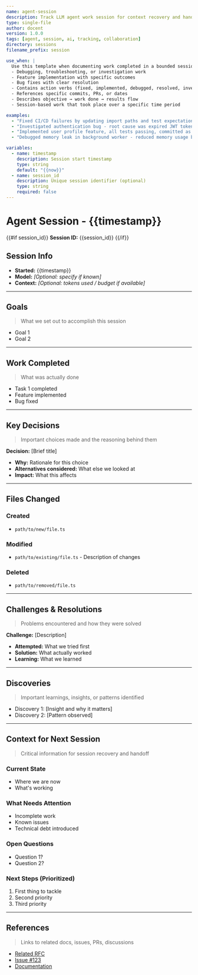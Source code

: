 ```yaml
---
name: agent-session
description: Track LLM agent work session for context recovery and handoff
type: single-file
author: docent
version: 1.0.0
tags: [agent, session, ai, tracking, collaboration]
directory: sessions
filename_prefix: session

use_when: |
  Use this template when documenting work completed in a bounded session:
  - Debugging, troubleshooting, or investigation work
  - Feature implementation with specific outcomes
  - Bug fixes with clear resolution
  - Contains action verbs (fixed, implemented, debugged, resolved, investigated)
  - References specific commits, PRs, or dates
  - Describes objective → work done → results flow
  - Session-based work that took place over a specific time period

examples:
  - "Fixed CI/CD failures by updating import paths and test expectations"
  - "Investigated authentication bug - root cause was expired JWT tokens"
  - "Implemented user profile feature, all tests passing, committed as abc123"
  - "Debugged memory leak in background worker - reduced memory usage by 40%"

variables:
  - name: timestamp
    description: Session start timestamp
    type: string
    default: "{{now}}"
  - name: session_id
    description: Unique session identifier (optional)
    type: string
    required: false
---
```

# Agent Session - {{timestamp}}

{{#if session_id}}
**Session ID:** {{session_id}}
{{/if}}

## Session Info

- **Started:** {{timestamp}}
- **Model:** _[Optional: specify if known]_
- **Context:** _[Optional: tokens used / budget if available]_

---

## Goals

> What we set out to accomplish this session

- Goal 1
- Goal 2

---

## Work Completed

> What was actually done

- Task 1 completed
- Feature implemented
- Bug fixed

---

## Key Decisions

> Important choices made and the reasoning behind them

**Decision:** [Brief title]

- **Why:** Rationale for this choice
- **Alternatives considered:** What else we looked at
- **Impact:** What this affects

---

## Files Changed

### Created

- `path/to/new/file.ts`

### Modified

- `path/to/existing/file.ts` - Description of changes

### Deleted

- `path/to/removed/file.ts`

---

## Challenges & Resolutions

> Problems encountered and how they were solved

**Challenge:** [Description]

- **Attempted:** What we tried first
- **Solution:** What actually worked
- **Learning:** What we learned

---

## Discoveries

> Important learnings, insights, or patterns identified

- Discovery 1: [Insight and why it matters]
- Discovery 2: [Pattern observed]

---

## Context for Next Session

> Critical information for session recovery and handoff

### Current State

- Where we are now
- What's working

### What Needs Attention

- Incomplete work
- Known issues
- Technical debt introduced

### Open Questions

- Question 1?
- Question 2?

### Next Steps (Prioritized)

1. First thing to tackle
2. Second priority
3. Third priority

---

## References

> Links to related docs, issues, PRs, discussions

- [Related RFC](link)
- [Issue #123](link)
- [Documentation](link)
